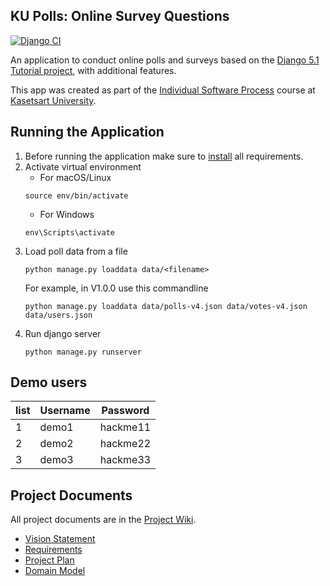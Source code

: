 ## KU Polls: Online Survey Questions 

[![Django CI](https://github.com/PeanutPK/ku-polls/actions/workflows/django.yml/badge.svg)](https://github.com/PeanutPK/ku-polls/actions/workflows/django.yml)

An application to conduct online polls and surveys based
on the [Django 5.1 Tutorial project](https://docs.djangoproject.com/en/5.1/intro/tutorial01/), with
additional features.

This app was created as part of the [Individual Software Process](
https://cpske.github.io/ISP) course at [Kasetsart University](https://www.ku.ac.th).

## Running the Application

1. Before running the application make sure to [install](INSTALLATION.md) all requirements.
2. Activate virtual environment
   - For macOS/Linux
    ```commandline
    source env/bin/activate
    ```
   - For Windows
    ```commandline
    env\Scripts\activate
    ```
3. Load poll data from a file
    ```commandline
    python manage.py loaddata data/<filename>
    ```
   For example, in V1.0.0 use this commandline
   ```commandline
   python manage.py loaddata data/polls-v4.json data/votes-v4.json data/users.json
   ```
4. Run django server
    ```commandline
    python manage.py runserver
    ```

## Demo users
| **list** | **Username** | **Password** |
|----------|--------------|--------------|
| 1        | demo1        | hackme11     |
| 2        | demo2        | hackme22     |
| 3        | demo3        | hackme33     |

## Project Documents

All project documents are in the [Project Wiki](../../wiki/Home).

- [Vision Statement](../../wiki/Vision%20and%20Scope)
- [Requirements](../../wiki/Requirements)
- [Project Plan](../../wiki/Project%20Plan)
- [Domain Model](../../wiki/Domain%20Model)
